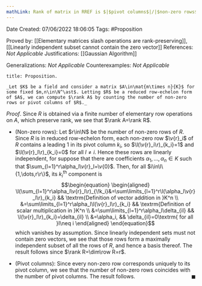 ```yaml
---
mathLink: Rank of matrix in RREF is $|$pivot columns$|/|$non-zero rows$|$
---
```


<div class="topSpace"></div>

Date Created: 07/06/2022 18:06:05
Tags: #Proposition

Proved by: [[Elementary matrices slash operations are rank-preserving]], [[Linearly independent subset cannot contain the zero vector]]
References: _Not Applicable_
Justifications: [[Gaussian Algorithm]]

Generalizations: _Not Applicable_
Counterexamples: _Not Applicable_

``` ad-Proposition
title: Proposition.

_Let $K$ be a field and consider a matrix $A\in\mat{m\times n}{K}$ for some fixed $m,n\in\N^\ast$. Letting $R$ be a reduced row-echelon form of $A$, we can compute $\rank A$ by counting the number of non-zero rows or pivot columns of $R$._

```

_Proof_. Since $R$ is obtained via a finite number of elementary row operations on $A$, which preserve rank, we see that $\rank A=\rank R$.
* (Non-zero rows): Let $r\in\N$ be the number of non-zero rows of $R$. Since $R$ is in reduced row-echelon form, each non-zero row $\v{r}_i$ of $R$ contains a leading 1 in its pivot column $k_i$, so $\l(\v{r}_i\r)_{k_i}=1$ and $\l(\v{r}_l\r)_{k_i}=0$ for all $l\neq i$. Hence these rows are linearly independent, for suppose that there are coefficients $\alpha_1,\dots,\alpha_n\in K$ such that $\sum_{l=1}^r\alpha_l\v{r}_l=\v{0}$. Then, for all $i\in\l\{1,\dots,r\r\}$, its $k_i^\textrm{th}$ component is
$$\begin{equation}
    \begin{aligned}
        \l(\sum_{l=1}^r\alpha_l\v{r}_l\r)_{\!k_i}&=\sum\limits_{l=1}^r\l(\alpha_l\v{r}_l\r)_{k_i} && \textrm{Definition of vector addition in }K^n \\
        &=\sum\limits_{l=1}^r\alpha_l\l(\v{r}_l\r)_{k_i} && \textrm{Definition of scalar multiplication in }K^n \\
        &=\sum\limits_{l=1}^r\alpha_l\delta_{il} && \l(\v{r}_l\r)_{k_i}=\delta_{il} \\
        &=\alpha_i, && \delta_{il}=0\textrm{ for all }l\neq i
    \end{aligned}
\end{equation}$$
which vanishes by assumption. Since linearly independent sets must not contain zero vectors, we see that those rows form a maximally independent subset of all the rows of $R$, and hence a basis thereof. The result follows since $\rank R=\dim\row R=r$.

* (Pivot columns): Since every non-zero row corresponds uniquely to its pivot column, we see that the number of non-zero rows coincides with the number of pivot columns. The result follows.<span style="float:right;">$\blacksquare$</span>
